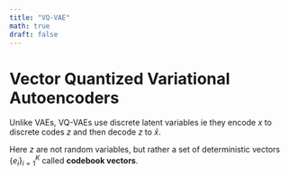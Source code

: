 ```yaml
---
title: "VQ-VAE"
math: true
draft: false
---
```


# Vector Quantized Variational Autoencoders

Unlike VAEs, VQ-VAEs use discrete latent variables ie they encode $x$ to discrete codes $z$ and then decode $z$ to $\hat{x}$.

Here $z$ are not random variables, but rather a set of deterministic vectors $\{ e_i \}_{i=1}^K$ called **codebook vectors**.
